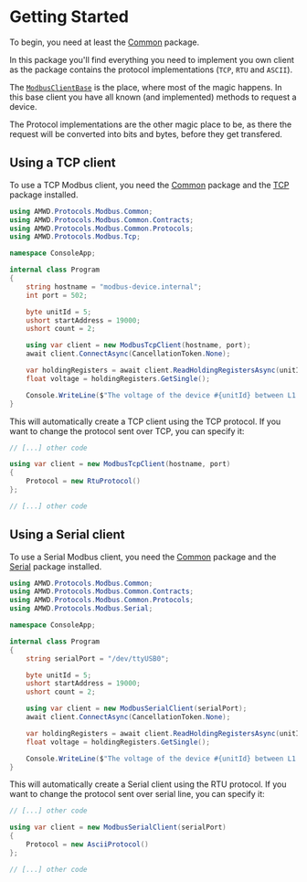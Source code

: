 # Getting Started

To begin, you need at least the [Common] package.

In this package you'll find everything you need to implement you own client as the package contains the protocol implementations (`TCP`, `RTU` and `ASCII`).

The [`ModbusClientBase`](~/api/AMWD.Protocols.Modbus.Common.Contracts.ModbusClientBase.yml) is the place, where most of the magic happens.
In this base client you have all known (and implemented) methods to request a device.

The Protocol implementations are the other magic place to be, as there the request will be converted into bits and bytes, before they get transfered.


## Using a TCP client

To use a TCP Modbus client, you need the [Common] package and the [TCP] package installed.

```cs
using AMWD.Protocols.Modbus.Common;
using AMWD.Protocols.Modbus.Common.Contracts;
using AMWD.Protocols.Modbus.Common.Protocols;
using AMWD.Protocols.Modbus.Tcp;

namespace ConsoleApp;

internal class Program
{
	string hostname = "modbus-device.internal";
	int port = 502;

	byte unitId = 5;
	ushort startAddress = 19000;
	ushort count = 2;

	using var client = new ModbusTcpClient(hostname, port);
	await client.ConnectAsync(CancellationToken.None);

	var holdingRegisters = await client.ReadHoldingRegistersAsync(unitId, startAddress, count);
	float voltage = holdingRegisters.GetSingle();

	Console.WriteLine($"The voltage of the device #{unitId} between L1 and N is {voltage:N2}V.");
}
```

This will automatically create a TCP client using the TCP protocol.
If you want to change the protocol sent over TCP, you can specify it:

```cs
// [...] other code

using var client = new ModbusTcpClient(hostname, port)
{
	Protocol = new RtuProtocol()
};

// [...] other code
```


## Using a Serial client

To use a Serial Modbus client, you need the [Common] package and the [Serial] package installed.

```cs
using AMWD.Protocols.Modbus.Common;
using AMWD.Protocols.Modbus.Common.Contracts;
using AMWD.Protocols.Modbus.Common.Protocols;
using AMWD.Protocols.Modbus.Serial;

namespace ConsoleApp;

internal class Program
{
	string serialPort = "/dev/ttyUSB0";

	byte unitId = 5;
	ushort startAddress = 19000;
	ushort count = 2;

	using var client = new ModbusSerialClient(serialPort);
	await client.ConnectAsync(CancellationToken.None);

	var holdingRegisters = await client.ReadHoldingRegistersAsync(unitId, startAddress, count);
	float voltage = holdingRegisters.GetSingle();

	Console.WriteLine($"The voltage of the device #{unitId} between L1 and N is {voltage:N2}V.");
}
```

This will automatically create a Serial client using the RTU protocol.
If you want to change the protocol sent over serial line, you can specify it:

```cs
// [...] other code

using var client = new ModbusSerialClient(serialPort)
{
	Protocol = new AsciiProtocol()
};

// [...] other code
```


[Common]: https://www.nuget.org/packages/AMWD.Protocols.Modbus.Common
[Serial]: https://www.nuget.org/packages/AMWD.Protocols.Modbus.Serial
[TCP]: https://www.nuget.org/packages/AMWD.Protocols.Modbus.Tcp